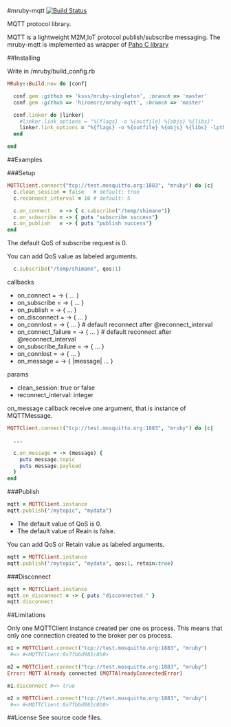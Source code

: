 #mruby-mqtt   [![Build Status](https://travis-ci.org/hiroeorz/mruby-mqtt.svg?branch=master)](https://travis-ci.org/hiroeorz/mruby-mqtt)

MQTT protocol library.

MQTT is a lightweight M2M,IoT protocol publish/subscribe messaging.
The mruby-mqtt is implemented as wrapper of [Paho C library](http://www.eclipse.org/paho/)

##Installing

Write in /mruby/build_config.rb

```ruby
MRuby::Build.new do |conf|

  conf.gem :github => 'ksss/mruby-singleton', :branch => 'master'
  conf.gem :github => 'hiroeorz/mruby-mqtt', :branch => 'master'

  conf.linker do |linker|
    #linker.link_options = "%{flags} -o %{outfile} %{objs} %{libs}"
    linker.link_options = "%{flags} -o %{outfile} %{objs} %{libs} -lpthread -Wl -lm"
  end

end
```

##Examples

###Setup

```ruby
MQTTClient.connect("tcp://test.mosquitto.org:1883", "mruby") do |c|
  c.clean_session = false   # default: true
  c.reconnect_interval = 10 # default: 5

  c.on_connect   = -> { c.subscribe("/temp/shimane")}
  c.on_subscribe = -> { puts "subscribe success"}
  c.on_publish   = -> { puts "publish success"}
end
```

The default QoS of subscribe request is 0.

You can add QoS value as labeled arguments.

```ruby
  c.subscribe("/temp/shimane", qos:1)
```

callbacks

- on_connect = -> { ... }
- on_subscribe = -> { ... }
- on_publish = -> { ... }
- on_disconnect = -> { ... }
- on_connlost = -> { ... }          # default reconnect after @reconnect_interval
- on_connect_failure = -> { ... }   # default reconnect after @reconnect_interval
- on_subscribe_failure = -> { ... }
- on_connlost = -> { ... }
- on_message = -> { |message| ... }

params

- clean_session: true or false
- reconnect_interval: integer

on_message callback receive one argument, that is instance of MQTTMessage.

```ruby
MQTTClient.connect("tcp://test.mosquitto.org:1883", "mruby") do |c|

  ...

  c.on_message = -> (message) {
    puts message.topic
    puts message.payload
  }
end
```

###Publish

```ruby
mqtt = MQTTClient.instance
mqtt.publish("/mytopic", "mydata")
```
- The default value of QoS is 0.
- The default value of Reain is false.

You can add QoS or Retain value as labeled arguments.

```ruby
mqtt = MQTTClient.instance
mqtt.publish("/mytopic", "mydata", qos:1, retain:true)
```

###Disconnect

```ruby
mqtt = MQTTClient.instance
mqtt.on_disconnect = -> { puts "disconnected." }
mqtt.disconnect
```

##Limitations

Only one MQTTClient instance created per one os process. This means that only one connection created to the broker per os process.

```ruby
m1 = MQTTClient.connect("tcp://test.mosquitto.org:1883", "mruby")
 #=> #<MQTTClient:0x7fbbd981c8b0>

m2 = MQTTClient.connect("tcp://test.mosquitto.org:1883", "mruby")
Error: MQTT Already connected (MQTTAlreadyConnectedError)

m1.disconnect #=> true

m2 = MQTTClient.connect("tcp://test.mosquitto.org:1883", "mruby") 
 #=> #<MQTTClient:0x7fbbd981c8b0>
```

##License
See source code files.
